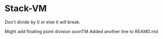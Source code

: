# Stack-VM
Don't divide by 0 or else it will break.

Might add floating point division soonTM
Added another line to REAMD.md
